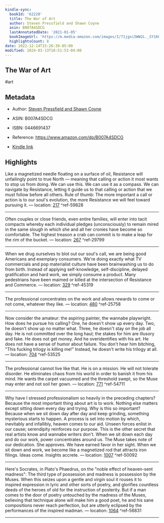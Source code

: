 ```yaml
---
kindle-sync:
  bookId: '62220'
  title: The War of Art
  author: Steven Pressfield and Shawn Coyne
  asin: B007A4SDCG
  lastAnnotatedDate: '2021-01-05'
  bookImageUrl: 'https://m.media-amazon.com/images/I/71jgxi5WW2L._SY160.jpg'
  highlightsCount: 8
date: 2022-12-14T15:26:39-05:00
modified: 2024-03-13T18:51:53-04:00
---
```

## The War of Art

#art

## Metadata

* Author: [Steven Pressfield and Shawn Coyne](https://www.amazon.com/Steven-Pressfield/e/B000AQ8R8Q/ref=dp_byline_cont_ebooks_1)

* ASIN: B007A4SDCG

* ISBN: 0446691437

* Reference: <https://www.amazon.com/dp/B007A4SDCG>

* [Kindle link](kindle://book?action=open&asin=B007A4SDCG)

## Highlights

Like a magnetized needle floating on a surface of oil, Resistance will unfailingly point to true North — meaning that calling or action it most wants to stop us from doing. We can use this. We can use it as a compass. We can navigate by Resistance, letting it guide us to that calling or action that we must follow before all others. Rule of thumb: The more important a call or action is to our soul's evolution, the more Resistance we will feel toward pursuing it. — location: [217](kindle://book?action=open&asin=B007A4SDCG&location=217) ^ref-59828

---

Often couples or close friends, even entire families, will enter into tacit compacts whereby each individual pledges (unconsciously) to remain mired in the same slough in which she and all her cronies have become so comfortable. The highest treason a crab can commit is to make a leap for the rim of the bucket. — location: [267](kindle://book?action=open&asin=B007A4SDCG&location=267) ^ref-29799

---

When we drug ourselves to blot out our soul's call, we are being good Americans and exemplary consumers. We're doing exactly what TV commercials and pop materialist culture have been brainwashing us to do from birth. Instead of applying self-knowledge, self-discipline, delayed gratification and hard work, we simply consume a product. Many pedestrians have been maimed or killed at the intersection of Resistance and Commerce. — location: [329](kindle://book?action=open&asin=B007A4SDCG&location=329) ^ref-45319

---

The professional concentrates on the work and allows rewards to come or not come, whatever they like. — location: [480](kindle://book?action=open&asin=B007A4SDCG&location=480) ^ref-25758

---

Now consider the amateur: the aspiring painter, the wannabe playwright. How does he pursue his calling? One, he doesn't show up every day. Two, he doesn't show up no matter what. Three, he doesn't stay on the job all day. He is not committed over the long haul; the stakes for him are illusory and fake. He does not get money. And he overidentifies with his art. He does not have a sense of humor about failure. You don't hear him bitching, "This fucking trilogy is killing me!" Instead, he doesn't write his trilogy at all. — location: [704](kindle://book?action=open&asin=B007A4SDCG&location=704) ^ref-53525

---

The professional cannot live like that. He is on a mission. He will not tolerate disorder. He eliminates chaos from his world in order to banish it from his mind. He wants the carpet vacuumed and the threshold swept, so the Muse may enter and not soil her gown. — location: [771](kindle://book?action=open&asin=B007A4SDCG&location=771) ^ref-54711

---

Why have I stressed professionalism so heavily in the preceding chapters? Because the most important thing about art is to work. Nothing else matters except sitting down every day and trying. Why is this so important? Because when we sit down day after day and keep grinding, something mysterious starts to happen. A process is set into motion by which, inevitably and infallibly, heaven comes to our aid. Unseen forces enlist in our cause; serendipity reinforces our purpose. This is the other secret that real artists know and wannabe writers don't. When we sit down each day and do our work, power concentrates around us. The Muse takes note of our dedication. She approves. We have earned favor in her sight. When we sit down and work, we become like a magnetized rod that attracts iron filings. Ideas come. Insights accrete. — location: [1007](kindle://book?action=open&asin=B007A4SDCG&location=1007) ^ref-50092

---

Here's Socrates, in Plato's Phaedrus, on the "noble effect of heaven-sent madness": The third type of possession and madness is possession by the Muses. When this seizes upon a gentle and virgin soul it rouses it to inspired expression in lyric and other sorts of poetry, and glorifies countless deeds of the heroes of old for the instruction of posterity. But if a man comes to the door of poetry untouched by the madness of the Muses, believing that technique alone will make him a good poet, he and his sane compositions never reach perfection, but are utterly eclipsed by the performances of the inspired madman. — location: [1064](kindle://book?action=open&asin=B007A4SDCG&location=1064) ^ref-56831

---
